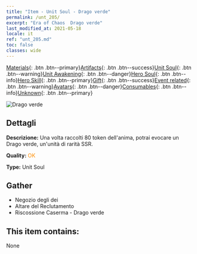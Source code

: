 ```yaml
---
title: "Item - Unit Soul - Drago verde"
permalink: /unt_205/
excerpt: "Era of Chaos  Drago verde"
last_modified_at: 2021-05-18
locale: it
ref: "unt_205.md"
toc: false
classes: wide
---
```

 [Materials](/ItemsIT/){: .btn .btn--primary}[Artifacts](/ItemsIT/Artifacts/){: .btn .btn--success}[Unit Soul](/ItemsIT/UnitSoul/){: .btn .btn--warning}[Unit Awakening](/ItemsIT/UnitAwakening/){: .btn .btn--danger}[Hero Soul](/ItemsIT/HeroSoul/){: .btn .btn--info}[Hero Skill](/ItemsIT/HeroSkill/){: .btn .btn--primary}[Gift](/ItemsIT/Gift/){: .btn .btn--success}[Event related](/ItemsIT/Events/){: .btn .btn--warning}[Avatars](/ItemsIT/Avatars/){: .btn .btn--danger}[Consumables](/ItemsIT/Consumables/){: .btn .btn--info}[Unknown](/ItemsIT/Unknown/){: .btn .btn--primary}

 ![Drago verde](/images/u/ti_lvlong.jpg)

## Dettagli
 **Descrizione:** Una volta raccolti 80 token dell'anima, potrai evocare un Drago verde, un'unità di rarità SSR.

 **Quality:** <span style="color: #FF8C00">OK</span>

 **Type:** Unit Soul

## Gather

*    Negozio degli dei 
*    Altare del Reclutamento 
*    Riscossione Caserma - Drago verde 

## This item contains:

  None

